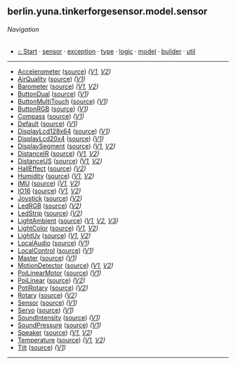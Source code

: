
## berlin.yuna.tinkerforgesensor.model.sensor
###### Navigation
* [⌂ Start](https://github.com/YunaBraska/tinkerforge-sensor/blob/master/readmeDoc/README.md) · [sensor](https://github.com/YunaBraska/tinkerforge-sensor/blob/master/readmeDoc/berlin/yuna/tinkerforgesensor/model/sensor/README.md) · [exception](https://github.com/YunaBraska/tinkerforge-sensor/blob/master/readmeDoc/berlin/yuna/tinkerforgesensor/model/exception/README.md) · [type](https://github.com/YunaBraska/tinkerforge-sensor/blob/master/readmeDoc/berlin/yuna/tinkerforgesensor/model/type/README.md) · [logic](https://github.com/YunaBraska/tinkerforge-sensor/blob/master/readmeDoc/berlin/yuna/tinkerforgesensor/logic/README.md) · [model](https://github.com/YunaBraska/tinkerforge-sensor/blob/master/readmeDoc/berlin/yuna/tinkerforgesensor/model/README.md) · [builder](https://github.com/YunaBraska/tinkerforge-sensor/blob/master/readmeDoc/berlin/yuna/tinkerforgesensor/model/builder/README.md) · [util](https://github.com/YunaBraska/tinkerforge-sensor/blob/master/readmeDoc/berlin/yuna/tinkerforgesensor/util/README.md)

---

* [Accelerometer](https://github.com/YunaBraska/tinkerforge-sensor/blob/master/readmeDoc/berlin/yuna/tinkerforgesensor/model/sensor/AccelerometerV2.md) ([source](https://github.com/YunaBraska/tinkerforge-sensor/blob/master/src/main/java/berlin/yuna/tinkerforgesensor/model/sensor/AccelerometerV2.java)) *([V1](https://github.com/YunaBraska/tinkerforge-sensor/blob/master/src/main/java/berlin/yuna/tinkerforgesensor/model/sensor/Accelerometer.java), [V2](https://github.com/YunaBraska/tinkerforge-sensor/blob/master/src/main/java/berlin/yuna/tinkerforgesensor/model/sensor/AccelerometerV2.java))*
* [AirQuality](https://github.com/YunaBraska/tinkerforge-sensor/blob/master/readmeDoc/berlin/yuna/tinkerforgesensor/model/sensor/AirQuality.md) ([source](https://github.com/YunaBraska/tinkerforge-sensor/blob/master/src/main/java/berlin/yuna/tinkerforgesensor/model/sensor/AirQuality.java)) *([V1](https://github.com/YunaBraska/tinkerforge-sensor/blob/master/src/main/java/berlin/yuna/tinkerforgesensor/model/sensor/AirQuality.java))*
* [Barometer](https://github.com/YunaBraska/tinkerforge-sensor/blob/master/readmeDoc/berlin/yuna/tinkerforgesensor/model/sensor/BarometerV2.md) ([source](https://github.com/YunaBraska/tinkerforge-sensor/blob/master/src/main/java/berlin/yuna/tinkerforgesensor/model/sensor/BarometerV2.java)) *([V1](https://github.com/YunaBraska/tinkerforge-sensor/blob/master/src/main/java/berlin/yuna/tinkerforgesensor/model/sensor/Barometer.java), [V2](https://github.com/YunaBraska/tinkerforge-sensor/blob/master/src/main/java/berlin/yuna/tinkerforgesensor/model/sensor/BarometerV2.java))*
* [ButtonDual](https://github.com/YunaBraska/tinkerforge-sensor/blob/master/readmeDoc/berlin/yuna/tinkerforgesensor/model/sensor/ButtonDual.md) ([source](https://github.com/YunaBraska/tinkerforge-sensor/blob/master/src/main/java/berlin/yuna/tinkerforgesensor/model/sensor/ButtonDual.java)) *([V1](https://github.com/YunaBraska/tinkerforge-sensor/blob/master/src/main/java/berlin/yuna/tinkerforgesensor/model/sensor/ButtonDual.java))*
* [ButtonMultiTouch](https://github.com/YunaBraska/tinkerforge-sensor/blob/master/readmeDoc/berlin/yuna/tinkerforgesensor/model/sensor/ButtonMultiTouch.md) ([source](https://github.com/YunaBraska/tinkerforge-sensor/blob/master/src/main/java/berlin/yuna/tinkerforgesensor/model/sensor/ButtonMultiTouch.java)) *([V1](https://github.com/YunaBraska/tinkerforge-sensor/blob/master/src/main/java/berlin/yuna/tinkerforgesensor/model/sensor/ButtonMultiTouch.java))*
* [ButtonRGB](https://github.com/YunaBraska/tinkerforge-sensor/blob/master/readmeDoc/berlin/yuna/tinkerforgesensor/model/sensor/ButtonRGB.md) ([source](https://github.com/YunaBraska/tinkerforge-sensor/blob/master/src/main/java/berlin/yuna/tinkerforgesensor/model/sensor/ButtonRGB.java)) *([V1](https://github.com/YunaBraska/tinkerforge-sensor/blob/master/src/main/java/berlin/yuna/tinkerforgesensor/model/sensor/ButtonRGB.java))*
* [Compass](https://github.com/YunaBraska/tinkerforge-sensor/blob/master/readmeDoc/berlin/yuna/tinkerforgesensor/model/sensor/Compass.md) ([source](https://github.com/YunaBraska/tinkerforge-sensor/blob/master/src/main/java/berlin/yuna/tinkerforgesensor/model/sensor/Compass.java)) *([V1](https://github.com/YunaBraska/tinkerforge-sensor/blob/master/src/main/java/berlin/yuna/tinkerforgesensor/model/sensor/Compass.java))*
* [Default](https://github.com/YunaBraska/tinkerforge-sensor/blob/master/readmeDoc/berlin/yuna/tinkerforgesensor/model/sensor/Default.md) ([source](https://github.com/YunaBraska/tinkerforge-sensor/blob/master/src/main/java/berlin/yuna/tinkerforgesensor/model/sensor/Default.java)) *([V1](https://github.com/YunaBraska/tinkerforge-sensor/blob/master/src/main/java/berlin/yuna/tinkerforgesensor/model/sensor/Default.java))*
* [DisplayLcd128x64](https://github.com/YunaBraska/tinkerforge-sensor/blob/master/readmeDoc/berlin/yuna/tinkerforgesensor/model/sensor/DisplayLcd128x64.md) ([source](https://github.com/YunaBraska/tinkerforge-sensor/blob/master/src/main/java/berlin/yuna/tinkerforgesensor/model/sensor/DisplayLcd128x64.java)) *([V1](https://github.com/YunaBraska/tinkerforge-sensor/blob/master/src/main/java/berlin/yuna/tinkerforgesensor/model/sensor/DisplayLcd128x64.java))*
* [DisplayLcd20x4](https://github.com/YunaBraska/tinkerforge-sensor/blob/master/readmeDoc/berlin/yuna/tinkerforgesensor/model/sensor/DisplayLcd20x4.md) ([source](https://github.com/YunaBraska/tinkerforge-sensor/blob/master/src/main/java/berlin/yuna/tinkerforgesensor/model/sensor/DisplayLcd20x4.java)) *([V1](https://github.com/YunaBraska/tinkerforge-sensor/blob/master/src/main/java/berlin/yuna/tinkerforgesensor/model/sensor/DisplayLcd20x4.java))*
* [DisplaySegment](https://github.com/YunaBraska/tinkerforge-sensor/blob/master/readmeDoc/berlin/yuna/tinkerforgesensor/model/sensor/DisplaySegmentV2.md) ([source](https://github.com/YunaBraska/tinkerforge-sensor/blob/master/src/main/java/berlin/yuna/tinkerforgesensor/model/sensor/DisplaySegmentV2.java)) *([V1](https://github.com/YunaBraska/tinkerforge-sensor/blob/master/src/main/java/berlin/yuna/tinkerforgesensor/model/sensor/DisplaySegment.java), [V2](https://github.com/YunaBraska/tinkerforge-sensor/blob/master/src/main/java/berlin/yuna/tinkerforgesensor/model/sensor/DisplaySegmentV2.java))*
* [DistanceIR](https://github.com/YunaBraska/tinkerforge-sensor/blob/master/readmeDoc/berlin/yuna/tinkerforgesensor/model/sensor/DistanceIRV2.md) ([source](https://github.com/YunaBraska/tinkerforge-sensor/blob/master/src/main/java/berlin/yuna/tinkerforgesensor/model/sensor/DistanceIRV2.java)) *([V1](https://github.com/YunaBraska/tinkerforge-sensor/blob/master/src/main/java/berlin/yuna/tinkerforgesensor/model/sensor/DistanceIR.java), [V2](https://github.com/YunaBraska/tinkerforge-sensor/blob/master/src/main/java/berlin/yuna/tinkerforgesensor/model/sensor/DistanceIRV2.java))*
* [DistanceUS](https://github.com/YunaBraska/tinkerforge-sensor/blob/master/readmeDoc/berlin/yuna/tinkerforgesensor/model/sensor/DistanceUSV2.md) ([source](https://github.com/YunaBraska/tinkerforge-sensor/blob/master/src/main/java/berlin/yuna/tinkerforgesensor/model/sensor/DistanceUSV2.java)) *([V1](https://github.com/YunaBraska/tinkerforge-sensor/blob/master/src/main/java/berlin/yuna/tinkerforgesensor/model/sensor/DistanceUS.java), [V2](https://github.com/YunaBraska/tinkerforge-sensor/blob/master/src/main/java/berlin/yuna/tinkerforgesensor/model/sensor/DistanceUSV2.java))*
* [HallEffect](https://github.com/YunaBraska/tinkerforge-sensor/blob/master/readmeDoc/berlin/yuna/tinkerforgesensor/model/sensor/HallEffectV2.md) ([source](https://github.com/YunaBraska/tinkerforge-sensor/blob/master/src/main/java/berlin/yuna/tinkerforgesensor/model/sensor/HallEffectV2.java)) *([V2](https://github.com/YunaBraska/tinkerforge-sensor/blob/master/src/main/java/berlin/yuna/tinkerforgesensor/model/sensor/HallEffectV2.java))*
* [Humidity](https://github.com/YunaBraska/tinkerforge-sensor/blob/master/readmeDoc/berlin/yuna/tinkerforgesensor/model/sensor/HumidityV2.md) ([source](https://github.com/YunaBraska/tinkerforge-sensor/blob/master/src/main/java/berlin/yuna/tinkerforgesensor/model/sensor/HumidityV2.java)) *([V1](https://github.com/YunaBraska/tinkerforge-sensor/blob/master/src/main/java/berlin/yuna/tinkerforgesensor/model/sensor/Humidity.java), [V2](https://github.com/YunaBraska/tinkerforge-sensor/blob/master/src/main/java/berlin/yuna/tinkerforgesensor/model/sensor/HumidityV2.java))*
* [IMU](https://github.com/YunaBraska/tinkerforge-sensor/blob/master/readmeDoc/berlin/yuna/tinkerforgesensor/model/sensor/IMUV2.md) ([source](https://github.com/YunaBraska/tinkerforge-sensor/blob/master/src/main/java/berlin/yuna/tinkerforgesensor/model/sensor/IMUV2.java)) *([V1](https://github.com/YunaBraska/tinkerforge-sensor/blob/master/src/main/java/berlin/yuna/tinkerforgesensor/model/sensor/IMU.java), [V2](https://github.com/YunaBraska/tinkerforge-sensor/blob/master/src/main/java/berlin/yuna/tinkerforgesensor/model/sensor/IMUV2.java))*
* [IO16](https://github.com/YunaBraska/tinkerforge-sensor/blob/master/readmeDoc/berlin/yuna/tinkerforgesensor/model/sensor/IO16V2.md) ([source](https://github.com/YunaBraska/tinkerforge-sensor/blob/master/src/main/java/berlin/yuna/tinkerforgesensor/model/sensor/IO16V2.java)) *([V1](https://github.com/YunaBraska/tinkerforge-sensor/blob/master/src/main/java/berlin/yuna/tinkerforgesensor/model/sensor/IO16.java), [V2](https://github.com/YunaBraska/tinkerforge-sensor/blob/master/src/main/java/berlin/yuna/tinkerforgesensor/model/sensor/IO16V2.java))*
* [Joystick](https://github.com/YunaBraska/tinkerforge-sensor/blob/master/readmeDoc/berlin/yuna/tinkerforgesensor/model/sensor/JoystickV2.md) ([source](https://github.com/YunaBraska/tinkerforge-sensor/blob/master/src/main/java/berlin/yuna/tinkerforgesensor/model/sensor/JoystickV2.java)) *([V2](https://github.com/YunaBraska/tinkerforge-sensor/blob/master/src/main/java/berlin/yuna/tinkerforgesensor/model/sensor/JoystickV2.java))*
* [LedRGB](https://github.com/YunaBraska/tinkerforge-sensor/blob/master/readmeDoc/berlin/yuna/tinkerforgesensor/model/sensor/LedRGBV2.md) ([source](https://github.com/YunaBraska/tinkerforge-sensor/blob/master/src/main/java/berlin/yuna/tinkerforgesensor/model/sensor/LedRGBV2.java)) *([V2](https://github.com/YunaBraska/tinkerforge-sensor/blob/master/src/main/java/berlin/yuna/tinkerforgesensor/model/sensor/LedRGBV2.java))*
* [LedStrip](https://github.com/YunaBraska/tinkerforge-sensor/blob/master/readmeDoc/berlin/yuna/tinkerforgesensor/model/sensor/LedStripV2.md) ([source](https://github.com/YunaBraska/tinkerforge-sensor/blob/master/src/main/java/berlin/yuna/tinkerforgesensor/model/sensor/LedStripV2.java)) *([V2](https://github.com/YunaBraska/tinkerforge-sensor/blob/master/src/main/java/berlin/yuna/tinkerforgesensor/model/sensor/LedStripV2.java))*
* [LightAmbient](https://github.com/YunaBraska/tinkerforge-sensor/blob/master/readmeDoc/berlin/yuna/tinkerforgesensor/model/sensor/LightAmbientV3.md) ([source](https://github.com/YunaBraska/tinkerforge-sensor/blob/master/src/main/java/berlin/yuna/tinkerforgesensor/model/sensor/LightAmbientV3.java)) *([V1](https://github.com/YunaBraska/tinkerforge-sensor/blob/master/src/main/java/berlin/yuna/tinkerforgesensor/model/sensor/LightAmbient.java), [V2](https://github.com/YunaBraska/tinkerforge-sensor/blob/master/src/main/java/berlin/yuna/tinkerforgesensor/model/sensor/LightAmbientV2.java), [V3](https://github.com/YunaBraska/tinkerforge-sensor/blob/master/src/main/java/berlin/yuna/tinkerforgesensor/model/sensor/LightAmbientV3.java))*
* [LightColor](https://github.com/YunaBraska/tinkerforge-sensor/blob/master/readmeDoc/berlin/yuna/tinkerforgesensor/model/sensor/LightColorV2.md) ([source](https://github.com/YunaBraska/tinkerforge-sensor/blob/master/src/main/java/berlin/yuna/tinkerforgesensor/model/sensor/LightColorV2.java)) *([V1](https://github.com/YunaBraska/tinkerforge-sensor/blob/master/src/main/java/berlin/yuna/tinkerforgesensor/model/sensor/LightColor.java), [V2](https://github.com/YunaBraska/tinkerforge-sensor/blob/master/src/main/java/berlin/yuna/tinkerforgesensor/model/sensor/LightColorV2.java))*
* [LightUv](https://github.com/YunaBraska/tinkerforge-sensor/blob/master/readmeDoc/berlin/yuna/tinkerforgesensor/model/sensor/LightUvV2.md) ([source](https://github.com/YunaBraska/tinkerforge-sensor/blob/master/src/main/java/berlin/yuna/tinkerforgesensor/model/sensor/LightUvV2.java)) *([V1](https://github.com/YunaBraska/tinkerforge-sensor/blob/master/src/main/java/berlin/yuna/tinkerforgesensor/model/sensor/LightUv.java), [V2](https://github.com/YunaBraska/tinkerforge-sensor/blob/master/src/main/java/berlin/yuna/tinkerforgesensor/model/sensor/LightUvV2.java))*
* [LocalAudio](https://github.com/YunaBraska/tinkerforge-sensor/blob/master/readmeDoc/berlin/yuna/tinkerforgesensor/model/sensor/LocalAudio.md) ([source](https://github.com/YunaBraska/tinkerforge-sensor/blob/master/src/main/java/berlin/yuna/tinkerforgesensor/model/sensor/LocalAudio.java)) *([V1](https://github.com/YunaBraska/tinkerforge-sensor/blob/master/src/main/java/berlin/yuna/tinkerforgesensor/model/sensor/LocalAudio.java))*
* [LocalControl](https://github.com/YunaBraska/tinkerforge-sensor/blob/master/readmeDoc/berlin/yuna/tinkerforgesensor/model/sensor/LocalControl.md) ([source](https://github.com/YunaBraska/tinkerforge-sensor/blob/master/src/main/java/berlin/yuna/tinkerforgesensor/model/sensor/LocalControl.java)) *([V1](https://github.com/YunaBraska/tinkerforge-sensor/blob/master/src/main/java/berlin/yuna/tinkerforgesensor/model/sensor/LocalControl.java))*
* [Master](https://github.com/YunaBraska/tinkerforge-sensor/blob/master/readmeDoc/berlin/yuna/tinkerforgesensor/model/sensor/Master.md) ([source](https://github.com/YunaBraska/tinkerforge-sensor/blob/master/src/main/java/berlin/yuna/tinkerforgesensor/model/sensor/Master.java)) *([V1](https://github.com/YunaBraska/tinkerforge-sensor/blob/master/src/main/java/berlin/yuna/tinkerforgesensor/model/sensor/Master.java))*
* [MotionDetector](https://github.com/YunaBraska/tinkerforge-sensor/blob/master/readmeDoc/berlin/yuna/tinkerforgesensor/model/sensor/MotionDetectorV2.md) ([source](https://github.com/YunaBraska/tinkerforge-sensor/blob/master/src/main/java/berlin/yuna/tinkerforgesensor/model/sensor/MotionDetectorV2.java)) *([V1](https://github.com/YunaBraska/tinkerforge-sensor/blob/master/src/main/java/berlin/yuna/tinkerforgesensor/model/sensor/MotionDetector.java), [V2](https://github.com/YunaBraska/tinkerforge-sensor/blob/master/src/main/java/berlin/yuna/tinkerforgesensor/model/sensor/MotionDetectorV2.java))*
* [PoiLinearMotor](https://github.com/YunaBraska/tinkerforge-sensor/blob/master/readmeDoc/berlin/yuna/tinkerforgesensor/model/sensor/PoiLinearMotor.md) ([source](https://github.com/YunaBraska/tinkerforge-sensor/blob/master/src/main/java/berlin/yuna/tinkerforgesensor/model/sensor/PoiLinearMotor.java)) *([V1](https://github.com/YunaBraska/tinkerforge-sensor/blob/master/src/main/java/berlin/yuna/tinkerforgesensor/model/sensor/PoiLinearMotor.java))*
* [PoiLinear](https://github.com/YunaBraska/tinkerforge-sensor/blob/master/readmeDoc/berlin/yuna/tinkerforgesensor/model/sensor/PoiLinearV2.md) ([source](https://github.com/YunaBraska/tinkerforge-sensor/blob/master/src/main/java/berlin/yuna/tinkerforgesensor/model/sensor/PoiLinearV2.java)) *([V2](https://github.com/YunaBraska/tinkerforge-sensor/blob/master/src/main/java/berlin/yuna/tinkerforgesensor/model/sensor/PoiLinearV2.java))*
* [PotiRotary](https://github.com/YunaBraska/tinkerforge-sensor/blob/master/readmeDoc/berlin/yuna/tinkerforgesensor/model/sensor/PotiRotaryV2.md) ([source](https://github.com/YunaBraska/tinkerforge-sensor/blob/master/src/main/java/berlin/yuna/tinkerforgesensor/model/sensor/PotiRotaryV2.java)) *([V2](https://github.com/YunaBraska/tinkerforge-sensor/blob/master/src/main/java/berlin/yuna/tinkerforgesensor/model/sensor/PotiRotaryV2.java))*
* [Rotary](https://github.com/YunaBraska/tinkerforge-sensor/blob/master/readmeDoc/berlin/yuna/tinkerforgesensor/model/sensor/RotaryV2.md) ([source](https://github.com/YunaBraska/tinkerforge-sensor/blob/master/src/main/java/berlin/yuna/tinkerforgesensor/model/sensor/RotaryV2.java)) *([V2](https://github.com/YunaBraska/tinkerforge-sensor/blob/master/src/main/java/berlin/yuna/tinkerforgesensor/model/sensor/RotaryV2.java))*
* [Sensor](https://github.com/YunaBraska/tinkerforge-sensor/blob/master/readmeDoc/berlin/yuna/tinkerforgesensor/model/sensor/Sensor.md) ([source](https://github.com/YunaBraska/tinkerforge-sensor/blob/master/src/main/java/berlin/yuna/tinkerforgesensor/model/sensor/Sensor.java)) *([V1](https://github.com/YunaBraska/tinkerforge-sensor/blob/master/src/main/java/berlin/yuna/tinkerforgesensor/model/sensor/Sensor.java))*
* [Servo](https://github.com/YunaBraska/tinkerforge-sensor/blob/master/readmeDoc/berlin/yuna/tinkerforgesensor/model/sensor/Servo.md) ([source](https://github.com/YunaBraska/tinkerforge-sensor/blob/master/src/main/java/berlin/yuna/tinkerforgesensor/model/sensor/Servo.java)) *([V1](https://github.com/YunaBraska/tinkerforge-sensor/blob/master/src/main/java/berlin/yuna/tinkerforgesensor/model/sensor/Servo.java))*
* [SoundIntensity](https://github.com/YunaBraska/tinkerforge-sensor/blob/master/readmeDoc/berlin/yuna/tinkerforgesensor/model/sensor/SoundIntensity.md) ([source](https://github.com/YunaBraska/tinkerforge-sensor/blob/master/src/main/java/berlin/yuna/tinkerforgesensor/model/sensor/SoundIntensity.java)) *([V1](https://github.com/YunaBraska/tinkerforge-sensor/blob/master/src/main/java/berlin/yuna/tinkerforgesensor/model/sensor/SoundIntensity.java))*
* [SoundPressure](https://github.com/YunaBraska/tinkerforge-sensor/blob/master/readmeDoc/berlin/yuna/tinkerforgesensor/model/sensor/SoundPressure.md) ([source](https://github.com/YunaBraska/tinkerforge-sensor/blob/master/src/main/java/berlin/yuna/tinkerforgesensor/model/sensor/SoundPressure.java)) *([V1](https://github.com/YunaBraska/tinkerforge-sensor/blob/master/src/main/java/berlin/yuna/tinkerforgesensor/model/sensor/SoundPressure.java))*
* [Speaker](https://github.com/YunaBraska/tinkerforge-sensor/blob/master/readmeDoc/berlin/yuna/tinkerforgesensor/model/sensor/SpeakerV2.md) ([source](https://github.com/YunaBraska/tinkerforge-sensor/blob/master/src/main/java/berlin/yuna/tinkerforgesensor/model/sensor/SpeakerV2.java)) *([V1](https://github.com/YunaBraska/tinkerforge-sensor/blob/master/src/main/java/berlin/yuna/tinkerforgesensor/model/sensor/Speaker.java), [V2](https://github.com/YunaBraska/tinkerforge-sensor/blob/master/src/main/java/berlin/yuna/tinkerforgesensor/model/sensor/SpeakerV2.java))*
* [Temperature](https://github.com/YunaBraska/tinkerforge-sensor/blob/master/readmeDoc/berlin/yuna/tinkerforgesensor/model/sensor/TemperatureV2.md) ([source](https://github.com/YunaBraska/tinkerforge-sensor/blob/master/src/main/java/berlin/yuna/tinkerforgesensor/model/sensor/TemperatureV2.java)) *([V1](https://github.com/YunaBraska/tinkerforge-sensor/blob/master/src/main/java/berlin/yuna/tinkerforgesensor/model/sensor/Temperature.java), [V2](https://github.com/YunaBraska/tinkerforge-sensor/blob/master/src/main/java/berlin/yuna/tinkerforgesensor/model/sensor/TemperatureV2.java))*
* [Tilt](https://github.com/YunaBraska/tinkerforge-sensor/blob/master/readmeDoc/berlin/yuna/tinkerforgesensor/model/sensor/Tilt.md) ([source](https://github.com/YunaBraska/tinkerforge-sensor/blob/master/src/main/java/berlin/yuna/tinkerforgesensor/model/sensor/Tilt.java)) *([V1](https://github.com/YunaBraska/tinkerforge-sensor/blob/master/src/main/java/berlin/yuna/tinkerforgesensor/model/sensor/Tilt.java))*
---
